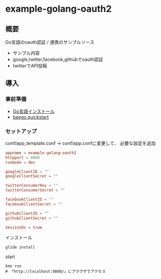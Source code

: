# example-golang-oauth2
## 概要
Go言語のoauth認証 / 連携のサンプルソース
* サンプル内容
 * google,twitter,facebook,githubでoauth認証
 * twitterでAPI投稿

## 導入
### 事前準備
 * [Go言語インストール](https://golang.org/doc/install)
 * [beego quickstart](https://beego.me/quickstart)
### セットアップ
conf/app_template.conf → conf/app.confに変更して、
必要な設定を追加
```ruby:conf/app.conf
appname = example-golang-oauth2
httpport = 8080
runmode = dev

googleClientID = ""
googleClientSecret = ""

twitterConsumerKey = ""
twitterConsumerSecret = ""

facebookClientID = ""
facebookClientSecret = ""

githubClientID = ""
githubClientSecret = ""

SessionOn = true
```
インストール
```
glide install
```
start
```
bee run
# 「http://localhost:8080/」にブラウザでアクセス
```


